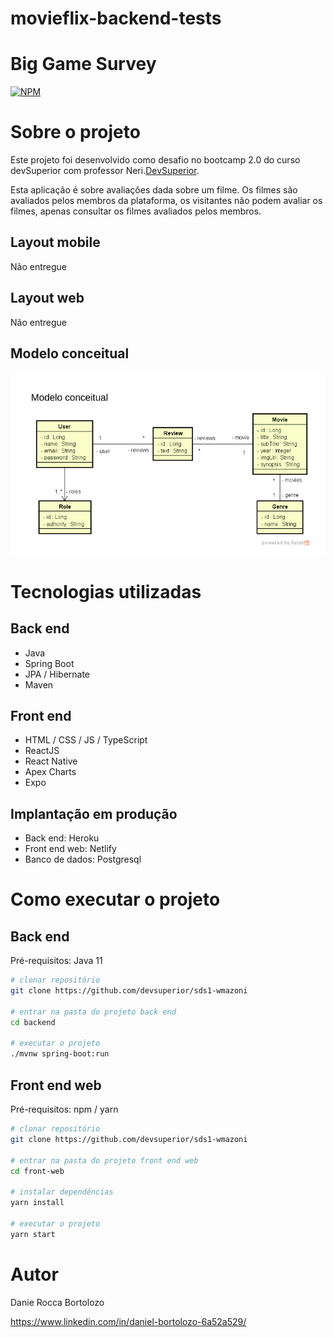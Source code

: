 # movieflix-backend-tests
# Big Game Survey 
[![NPM](https://img.shields.io/npm/l/react)](https://github.com/danielbortolozo/movieflix-backend-tests/blob/main/LICENSE) 

# Sobre o projeto


Este projeto foi desenvolvido como desafio no bootcamp 2.0 do curso devSuperior com professor Neri.[DevSuperior](https://devsuperior.com "Site da DevSuperior").

Esta aplicação é sobre avaliações dada sobre um filme. Os filmes são avaliados pelos membros da plataforma, os visitantes não podem avaliar os filmes, apenas consultar os filmes avaliados pelos membros.

## Layout mobile
Não entregue
## Layout web
Não entregue

## Modelo conceitual
![Modelo Conceitual](https://github.com/danielbortolozo/movieflix-backend-tests/blob/main/backend/src/main/java/com/devsuperior/movieflix/img/Modelo%20conceitual%20movie%20flix.png)

# Tecnologias utilizadas
## Back end
- Java
- Spring Boot
- JPA / Hibernate
- Maven
## Front end
- HTML / CSS / JS / TypeScript
- ReactJS
- React Native
- Apex Charts
- Expo
## Implantação em produção
- Back end: Heroku
- Front end web: Netlify
- Banco de dados: Postgresql

# Como executar o projeto

## Back end
Pré-requisitos: Java 11

```bash
# clonar repositório
git clone https://github.com/devsuperior/sds1-wmazoni

# entrar na pasta do projeto back end
cd backend

# executar o projeto
./mvnw spring-boot:run
```

## Front end web
Pré-requisitos: npm / yarn

```bash
# clonar repositório
git clone https://github.com/devsuperior/sds1-wmazoni

# entrar na pasta do projeto front end web
cd front-web

# instalar dependências
yarn install

# executar o projeto
yarn start
```

# Autor

Danie Rocca Bortolozo

https://www.linkedin.com/in/daniel-bortolozo-6a52a529/
